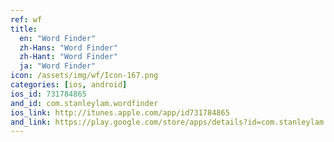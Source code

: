 ```yaml
---
ref: wf
title:
  en: "Word Finder"
  zh-Hans: "Word Finder"
  zh-Hant: "Word Finder"
  ja: "Word Finder"
icon: /assets/img/wf/Icon-167.png
categories: [ios, android]
ios_id: 731784865
and_id: com.stanleylam.wordfinder
ios_link: http://itunes.apple.com/app/id731784865
and_link: https://play.google.com/store/apps/details?id=com.stanleylam.wordfinder
---
```



